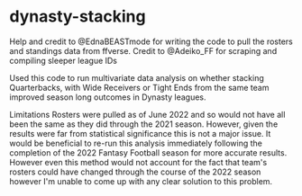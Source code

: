 # dynasty-stacking

Help and credit to @EdnaBEASTmode for writing the code to pull the rosters and standings data from ffverse.
Credit to @Adeiko_FF for scraping and compiling sleeper league IDs

Used this code to run multivariate data analysis on whether stacking Quarterbacks, with Wide Receivers or Tight Ends from the same team improved season long outcomes in Dynasty leagues.

Limitations
    Rosters were pulled as of June 2022 and so would not have all been the same as they did through the 2021 season. However, given the results were far from statistical significance this is not a major issue. It would be beneficial to re-run this analysis immediately following the completion of the 2022 Fantasy Football season for more accurate results. However even this method would not account for the fact that team's rosters could have changed through the course of the 2022 season however I'm unable to come up with any clear solution to this problem.
